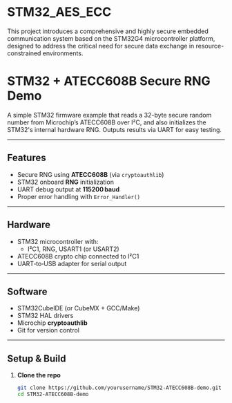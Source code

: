 # STM32_AES_ECC
This project introduces a comprehensive and highly secure embedded communication system based on the STM32G4 microcontroller platform, designed to address the critical need for secure data exchange in resource-constrained environments. 
# STM32 + ATECC608B Secure RNG Demo

A simple STM32 firmware example that reads a 32-byte secure random number from Microchip’s ATECC608B over I²C, and also initializes the STM32's internal hardware RNG. Outputs results via UART for easy testing.

---

## Features

- Secure RNG using **ATECC608B** (via `cryptoauthlib`)
- STM32 onboard **RNG** initialization
- UART debug output at **115200 baud**
- Proper error handling with `Error_Handler()`

---

## Hardware

- STM32 microcontroller with:
  - I²C1, RNG, USART1 (or USART2)
- ATECC608B crypto chip connected to I²C1
- UART‑to‑USB adapter for serial output

---

## Software

- STM32CubeIDE (or CubeMX + GCC/Make)
- STM32 HAL drivers
- Microchip **cryptoauthlib**
- Git for version control

---

## Setup & Build

1. **Clone the repo**  
   ```bash
   git clone https://github.com/yourusername/STM32-ATECC608B-demo.git
   cd STM32-ATECC608B-demo
